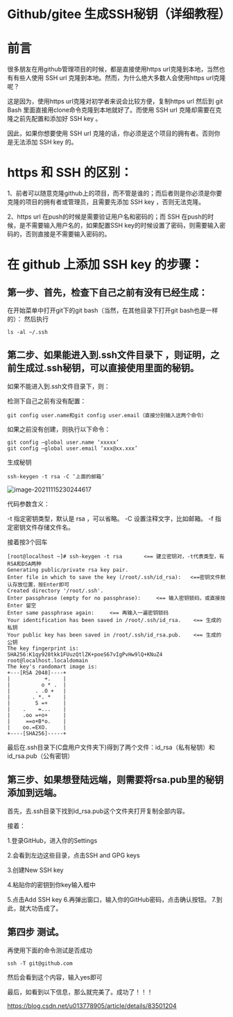 # Github/gitee 生成SSH秘钥（详细教程）

# 前言

很多朋友在用github管理项目的时候，都是直接使用https url克隆到本地，当然也有有些人使用 SSH url 克隆到本地。然而，为什么绝大多数人会使用https url克隆呢？

这是因为，使用https url克隆对初学者来说会比较方便，复制https url 然后到 git Bash 里面直接用clone命令克隆到本地就好了。而使用 SSH url 克隆却需要在克隆之前先配置和添加好 SSH key 。

因此，如果你想要使用 SSH url 克隆的话，你必须是这个项目的拥有者。否则你是无法添加 SSH key 的。

# https 和 SSH 的区别：

1、前者可以随意克隆github上的项目，而不管是谁的；而后者则是你必须是你要克隆的项目的拥有者或管理员，且需要先添加 SSH key ，否则无法克隆。

2、https url 在push的时候是需要验证用户名和密码的；而 SSH 在push的时候，是不需要输入用户名的，如果配置SSH key的时候设置了密码，则需要输入密码的，否则直接是不需要输入密码的。

# 在 github 上添加 SSH key 的步骤：

## 第一步、首先，检查下自己之前有没有已经生成：

在开始菜单中打开git下的git bash（当然，在其他目录下打开git bash也是一样的）：
然后执行

```
ls -al ~/.ssh 
```

## 第二步、如果能进入到.ssh文件目录下 ，则证明，之前生成过.ssh秘钥，可以直接使用里面的秘钥。

如果不能进入到.ssh文件目录下，则：

检测下自己之前有没有配置：

```
git config user.name和git config user.email（直接分别输入这两个命令）
```

如果之前没有创建，则执行以下命令：

```
git config –global user.name ‘xxxxx’ 
git config –global user.email ‘xxx@xx.xxx’
```

生成秘钥

```
ssh-keygen -t rsa -C ‘上面的邮箱’
```





![image-20211115230244617](https://luckly007.oss-cn-beijing.aliyuncs.com/imagesimage-20211115230244617.png)

代码参数含义：

-t 指定密钥类型，默认是 rsa ，可以省略。
-C 设置注释文字，比如邮箱。
-f 指定密钥文件存储文件名。

接着按3个回车

```
[root@localhost ~]# ssh-keygen -t rsa       <== 建立密钥对，-t代表类型，有RSA和DSA两种
Generating public/private rsa key pair.
Enter file in which to save the key (/root/.ssh/id_rsa):   <==密钥文件默认存放位置，按Enter即可
Created directory '/root/.ssh'.
Enter passphrase (empty for no passphrase):     <== 输入密钥锁码，或直接按 Enter 留空
Enter same passphrase again:     <== 再输入一遍密钥锁码
Your identification has been saved in /root/.ssh/id_rsa.    <== 生成的私钥
Your public key has been saved in /root/.ssh/id_rsa.pub.    <== 生成的公钥
The key fingerprint is:
SHA256:K1qy928tkk1FUuzQtlZK+poeS67vIgPvHw9lQ+KNuZ4 root@localhost.localdomain
The key's randomart image is:
+---[RSA 2048]----+
|           +.    |
|          o * .  |
|        . .O +   |
|       . *. *    |
|        S =+     |
|    .    =...    |
|    .oo =+o+     |
|     ==o+B*o.    |
|    oo.=EXO.     |
+----[SHA256]-----+
```

最后在.ssh目录下(C盘用户文件夹下)得到了两个文件：id_rsa（私有秘钥）和id_rsa.pub（公有密钥）

## 第三步、如果想登陆远端，则需要将rsa.pub里的秘钥添加到远端。

首先，去.ssh目录下找到id_rsa.pub这个文件夹打开复制全部内容。

接着：

1.登录GitHub，进入你的Settings

2.会看到左边这些目录，点击SSH and GPG keys

3.创建New SSH key

4.粘贴你的密钥到你key输入框中

5.点击Add SSH key
6.再弹出窗口，输入你的GitHub密码，点击确认按钮。
7.到此，就大功告成了。

## 第四步 测试。

再使用下面的命令测试是否成功

```
ssh -T git@github.com
```

然后会看到这个内容，输入yes即可

最后，如看到以下信息，那么就完美了。成功了！！！

https://blog.csdn.net/u013778905/article/details/83501204

